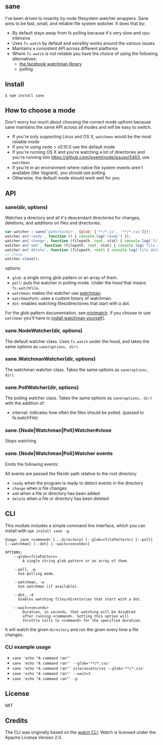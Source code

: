 sane
----

I've been driven to insanity by node filesystem watcher wrappers.
Sane aims to be fast, small, and reliable file system watcher. It does that by:

* By default stays away from fs polling because it's very slow and cpu intensive
* Uses `fs.watch` by default and sensibly works around the various issues
* Maintains a consistent API across different platforms
* Where `fs.watch` is not reliable you have the choice of using the following alternatives:
  * [the facebook watchman library](https://facebook.github.io/watchman/)
  * polling

## Install

```
$ npm install sane
```

## How to choose a mode

Don't worry too much about choosing the correct mode upfront because sane
maintains the same API across all modes and will be easy to switch.

* If you're only supporting Linux and OS X, `watchman` would be the most reliable mode
* If you're using node > v0.10.0 use the default mode
* If you're running OS X and you're watching a lot of directories and you're running into https://github.com/joyent/node/issues/5463, use `watchman`
* If you're in an environment where native file system events aren't available (like Vagrant), you should use polling
* Otherwise, the default mode should work well for you

## API

### sane(dir, options)

Watches a directory and all it's descendant directories for changes, deletions, and additions on files and directories.

```js
var watcher = sane('path/to/dir', {glob: ['**/*.js', '**/*.css']});
watcher.on('ready', function () { console.log('ready') });
watcher.on('change', function (filepath, root, stat) { console.log('file changed', filepath); });
watcher.on('add', function (filepath, root, stat) { console.log('file added', filepath); });
watcher.on('delete', function (filepath, root) { console.log('file deleted', filepath); });
// close
watcher.close();
```

options:

* `glob`: a single string glob pattern or an array of them.
* `poll`: puts the watcher in polling mode. Under the hood that means `fs.watchFile`.
* `watchman`: makes the watcher use [watchman](https://facebook.github.io/watchman/).
* `watchmanPath`: uses a custom binary of watchman.
* `dot`: enables watching files/directories that start with a dot.

For the glob pattern documentation, see [minimatch](https://github.com/isaacs/minimatch).
If you choose to use `watchman` you'll have to [install watchman yourself](https://facebook.github.io/watchman/docs/install.html)).

### sane.NodeWatcher(dir, options)

The default watcher class. Uses `fs.watch` under the hood, and takes the same options as `sane(options, dir)`.

### sane.WatchmanWatcher(dir, options)

The watchman watcher class. Takes the same options as `sane(options, dir)`.

### sane.PollWatcher(dir, options)

The polling watcher class. Takes the same options as `sane(options, dir)` with the addition of:

* interval: indicates how often the files should be polled. (passed to fs.watchFile)

### sane.{Node|Watchman|Poll}Watcher#close

Stops watching.

### sane.{Node|Watchman|Poll}Watcher events

Emits the following events:

All events are passed the file/dir path relative to the root directory
* `ready` when the program is ready to detect events in the directory
* `change` when a file changes
* `add` when a file or directory has been added
* `delete` when a file or directory has been deleted

## CLI

This module includes a simple command line interface, which you can install with `npm install sane -g`.

```
Usage: sane <command> [...directory] [--glob=<filePattern>] [--poll] [--watchman] [--dot] [--wait=<seconds>]

OPTIONS:
    --glob=<filePattern>
        A single string glob pattern or an array of them.

    --poll, -p
      Use polling mode.

    --watchman, -w
      Use watchman (if available).

    --dot, -d
      Enables watching files/directories that start with a dot.

    --wait=<seconds>
        Duration, in seconds, that watching will be disabled
        after running <command>. Setting this option will
        throttle calls to <command> for the specified duration.
```

It will watch the given `directory` and run the given <command> every time a file changes.

### CLI example usage
- `sane 'echo "A command ran"'`
- `sane 'echo "A command ran"' --glob='**/*.css'`
- `sane 'echo "A command ran"' site/assets/css --glob='**/*.css'`
- `sane 'echo "A command ran"' --wait=3`
- `sane 'echo "A command ran"' -p`

## License

MIT

## Credits
The CLI was originally based on the [watch CLI](https://github.com/mikeal/watch). Watch is licensed under the Apache License Version 2.0.
